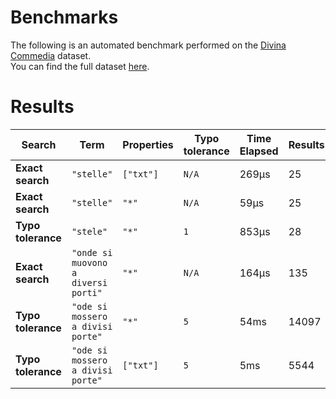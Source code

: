 
# Benchmarks

The following is an automated benchmark performed on the [Divina Commedia](https://en.wikipedia.org/wiki/Divina_Commedia) dataset. <br />
You can find the full dataset [here](https://github.com/nearform/lyra/blob/main/packages/benchmarks/dataset/divinaCommedia.json).

# Results


| Search             | Term                                  | Properties | Typo tolerance | Time Elapsed  | Results     |
|--------------------|---------------------------------------|------------|----------------|---------------|-------------|
| **Exact search**   | `"stelle"`                          | `["txt"]`| `N/A`        | 269μs | 25 |
| **Exact search**   | `"stelle"`                          | `"*"`    | `N/A`        | 59μs | 25 |
| **Typo tolerance** | `"stele"`                           | `"*"`    | `1`          | 853μs | 28 | 
| **Exact search**   | `"onde si muovono a diversi porti"` | `"*"`    | `N/A`        | 164μs | 135 | 
| **Typo tolerance** | `"ode si mossero a divisi porte"`   | `"*"`    | `5`          | 54ms | 14097 | 
| **Typo tolerance** | `"ode si mossero a divisi porte"`   | `["txt"]`| `5`          | 5ms | 5544 |


